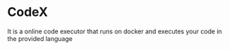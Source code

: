 # CodeX
It is a online code executor that runs on docker and executes your code in the provided language
